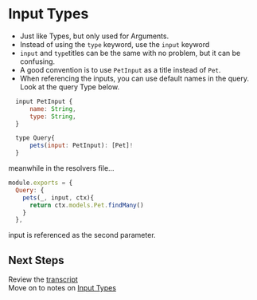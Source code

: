 # Input Types

- Just like Types, but only used for Arguments.
- Instead of using the `type` keyword, use the `input` keyword
- `input` and `type`titles can be the same with no problem, but it can be confusing.
- A good convention is to use `PetInput` as a title instead of `Pet`.
- When referencing the inputs, you can use default names in the query. Look at the query Type below.

```javascript
  input PetInput {
      name: String,
      type: String,
  }

  type Query{
      pets(input: PetInput): [Pet]!
  }
```

meanwhile in the resolvers file...

```javascript
module.exports = {
  Query: {
    pets(_, input, ctx){
      return ctx.models.Pet.findMany()
    }
  },
```

input is referenced as the second parameter.

## Next Steps

Review the [transcript](../05-transcripts/09-input-types.txt)  
Move on to notes on [Input Types](02-arguments-input-types-exercise.md)
